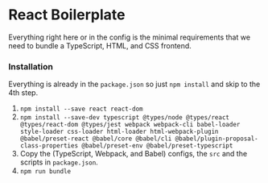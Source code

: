 # React Boilerplate

Everything right here or in the config is the minimal requirements that we need to bundle a TypeScript, HTML, and CSS frontend.

### Installation

Everything is already in the `package.json` so just `npm install` and skip to the 4th step.

1. `npm install --save react react-dom`
2. `npm install --save-dev typescript @types/node @types/react @types/react-dom @types/jest webpack webpack-cli babel-loader style-loader css-loader html-loader html-webpack-plugin @babel/preset-react @babel/core @babel/cli @babel/plugin-proposal-class-properties @babel/preset-env @babel/preset-typescript`
3. Copy the (TypeScript, Webpack, and Babel) configs, the `src` and the scripts in `package.json`.
4. `npm run bundle`
